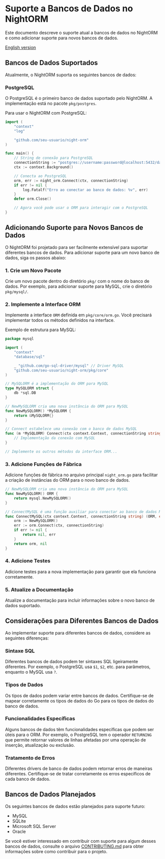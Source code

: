 # Suporte a Bancos de Dados no NightORM

Este documento descreve o suporte atual a bancos de dados no NightORM e como adicionar suporte para novos bancos de dados.

[English version](database_support.en.md)

## Bancos de Dados Suportados

Atualmente, o NightORM suporta os seguintes bancos de dados:

### PostgreSQL

O PostgreSQL é o primeiro banco de dados suportado pelo NightORM. A implementação está no pacote `pkg/postgres`.

Para usar o NightORM com PostgreSQL:

```go
import (
    "context"
    "log"

    "github.com/seu-usuario/night-orm"
)

func main() {
    // String de conexão para PostgreSQL
    connectionString := "postgres://username:password@localhost:5432/database?sslmode=disable"
    ctx := context.Background()

    // Conecta ao PostgreSQL
    orm, err := night_orm.Connect(ctx, connectionString)
    if err != nil {
        log.Fatalf("Erro ao conectar ao banco de dados: %v", err)
    }
    defer orm.Close()

    // Agora você pode usar o ORM para interagir com o PostgreSQL
}
```

## Adicionando Suporte para Novos Bancos de Dados

O NightORM foi projetado para ser facilmente extensível para suportar diferentes bancos de dados. Para adicionar suporte para um novo banco de dados, siga os passos abaixo:

### 1. Crie um Novo Pacote

Crie um novo pacote dentro do diretório `pkg/` com o nome do banco de dados. Por exemplo, para adicionar suporte para MySQL, crie o diretório `pkg/mysql/`.

### 2. Implemente a Interface ORM

Implemente a interface `ORM` definida em `pkg/core/orm.go`. Você precisará implementar todos os métodos definidos na interface.

Exemplo de estrutura para MySQL:

```go
package mysql

import (
    "context"
    "database/sql"

    _ "github.com/go-sql-driver/mysql" // Driver MySQL
    "github.com/seu-usuario/night-orm/pkg/core"
)

// MySQLORM é a implementação do ORM para MySQL
type MySQLORM struct {
    db *sql.DB
}

// NewMySQLORM cria uma nova instância do ORM para MySQL
func NewMySQLORM() *MySQLORM {
    return &MySQLORM{}
}

// Connect estabelece uma conexão com o banco de dados MySQL
func (m *MySQLORM) Connect(ctx context.Context, connectionString string) error {
    // Implementação da conexão com MySQL
}

// Implemente os outros métodos da interface ORM...
```

### 3. Adicione Funções de Fábrica

Adicione funções de fábrica no arquivo principal `night_orm.go` para facilitar a criação de instâncias do ORM para o novo banco de dados.

```go
// NewMySQLORM cria uma nova instância do ORM para MySQL
func NewMySQLORM() ORM {
    return mysql.NewMySQLORM()
}

// ConnectMySQL é uma função auxiliar para conectar ao banco de dados MySQL
func ConnectMySQL(ctx context.Context, connectionString string) (ORM, error) {
    orm := NewMySQLORM()
    err := orm.Connect(ctx, connectionString)
    if err != nil {
        return nil, err
    }
    return orm, nil
}
```

### 4. Adicione Testes

Adicione testes para a nova implementação para garantir que ela funciona corretamente.

### 5. Atualize a Documentação

Atualize a documentação para incluir informações sobre o novo banco de dados suportado.

## Considerações para Diferentes Bancos de Dados

Ao implementar suporte para diferentes bancos de dados, considere as seguintes diferenças:

### Sintaxe SQL

Diferentes bancos de dados podem ter sintaxes SQL ligeiramente diferentes. Por exemplo, o PostgreSQL usa `$1`, `$2`, etc. para parâmetros, enquanto o MySQL usa `?`.

### Tipos de Dados

Os tipos de dados podem variar entre bancos de dados. Certifique-se de mapear corretamente os tipos de dados do Go para os tipos de dados do banco de dados.

### Funcionalidades Específicas

Alguns bancos de dados têm funcionalidades específicas que podem ser úteis para o ORM. Por exemplo, o PostgreSQL tem o operador `RETURNING` que permite retornar valores de linhas afetadas por uma operação de inserção, atualização ou exclusão.

### Tratamento de Erros

Diferentes drivers de banco de dados podem retornar erros de maneiras diferentes. Certifique-se de tratar corretamente os erros específicos de cada banco de dados.

## Bancos de Dados Planejados

Os seguintes bancos de dados estão planejados para suporte futuro:

- MySQL
- SQLite
- Microsoft SQL Server
- Oracle

Se você estiver interessado em contribuir com suporte para algum desses bancos de dados, consulte o arquivo [CONTRIBUTING.md](../CONTRIBUTING.md) para obter informações sobre como contribuir para o projeto.
